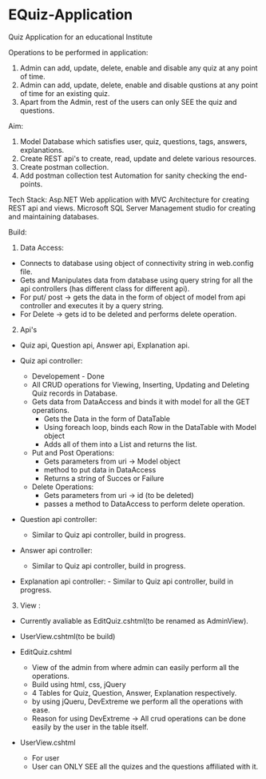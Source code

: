 # EQuiz-Application
Quiz Application for an educational Institute

Operations to be performed in application:
1. Admin can add, update, delete, enable and disable any quiz at any point of time.
2. Admin can add, update, delete, enable and disable qustions at any point of time for an existing quiz.
3. Apart from the Admin, rest of the users can only SEE the quiz and questions.

Aim:
1. Model Database which satisfies user, quiz, questions, tags, answers, explanations.
2. Create REST api's to create, read, update and delete various resources.
3. Create postman collection.
4. Add postman collection test Automation for sanity checking the end-points.

Tech Stack:
Asp.NET Web application with MVC Architecture for creating REST api and views.
Microsoft SQL Server Management studio for creating and maintaining databases.

Build:
1. Data Access:
  - Connects to database using object of connectivity string in web.config file.
  - Gets and Manipulates data from database using query string for all the api controllers (has different class for different api).
  - For put/ post -> gets the data in the form of object of model from api controller and executes it by a query string.
  - For Delete -> gets id to be deleted and performs delete operation.
  
2. Api's
  - Quiz api, Question api, Answer api, Explanation api.
  - Quiz api controller:
    - Developement - Done
    - All CRUD operations for Viewing, Inserting, Updating and Deleting Quiz records in Database.
    - Gets data from DataAccess and binds it with model for all the GET operations.
      - Gets the Data in the form of DataTable 
      - Using foreach loop, binds each Row in the DataTable with Model object
      - Adds all of them into a List and returns the list. 
    - Put and Post Operations:
      - Gets parameters from uri -> Model object 
      - method to put data in DataAccess
      - Returns a string of Succes or Failure
    - Delete Operations:
      - Gets parameters from uri -> id (to be deleted)
      - passes a method to DataAccess to perform delete operation.
      
  - Question api controller:
    - Similar to Quiz api controller, build in progress.
    
  - Answer api controller:
    - Similar to Quiz api controller, build in progress.
    
   - Explanation api controller:
    - Similar to Quiz api controller, build in progress.
      
3. View :
  - Currently avaliable as EditQuiz.cshtml(to be renamed as AdminView).
  - UserView.cshtml(to be build)
  
  - EditQuiz.cshtml
    - View of the admin from where admin can easily perform all the operations.
    - Build using html, css, jQuery
    - 4 Tables for Quiz, Question, Answer, Explanation respectively.
    - by using jQueru, DevExtreme we perform all the operations with ease.
    - Reason for using DevExtreme -> All crud operations can be done easily by the user in the table itself.
    
  - UserView.cshtml
    - For user
    - User can ONLY SEE all the quizes and the questions affiliated with it.
    
  
